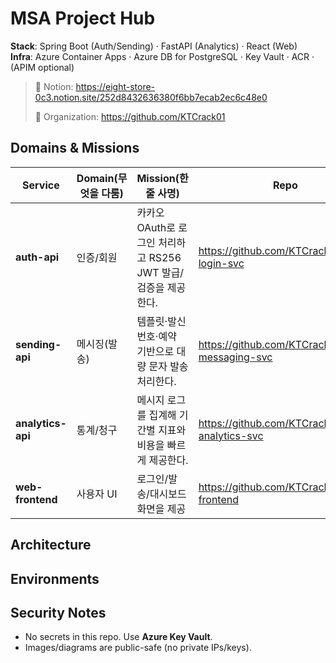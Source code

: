 # MSA Project Hub

**Stack**: Spring Boot (Auth/Sending) · FastAPI (Analytics) · React (Web)  
**Infra**: Azure Container Apps · Azure DB for PostgreSQL · Key Vault · ACR · (APIM optional)

> 📘 Notion: https://eight-store-0c3.notion.site/252d8432636380f6bb7ecab2ec6c48e0
> 
> 🔗 Organization: https://github.com/KTCrack01
> 

## Domains & Missions

| Service          | Domain(무엇을 다룸) | Mission(한 줄 사명) | Repo |
|---|---|---|---|
| **auth-api**     | 인증/회원            | 카카오 OAuth로 로그인 처리하고 RS256 JWT 발급/검증을 제공한다. | https://github.com/KTCrack01/api-login-svc |
| **sending-api**  | 메시징(발송)         | 템플릿·발신번호·예약 기반으로 대량 문자 발송 처리한다. | https://github.com/KTCrack01/api-messaging-svc |
| **analytics-api**| 통계/청구            | 메시지 로그를 집계해 기간별 지표와 비용을 빠르게 제공한다. | https://github.com/KTCrack01/api-analytics-svc |
| **web-frontend** | 사용자 UI            | 로그인/발송/대시보드 화면을 제공 | https://github.com/KTCrack01/web-frontend |


## Architecture


## Environments


## Security Notes
- No secrets in this repo. Use **Azure Key Vault**.  
- Images/diagrams are public-safe (no private IPs/keys).
